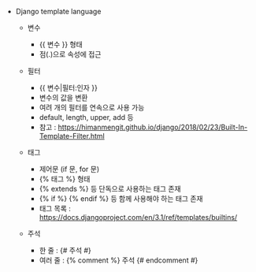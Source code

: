 - Django template language

    - 변수
        - {{ 변수 }} 형태
        - 점(.)으로 속성에 접근

    - 필터
        - {{ 변수|필터:인자 }}
        - 변수의 값을 변환
        - 여려 개의 필터를 연속으로 사용 가능
        - default, length, upper, add 등
        - 참고 : https://himanmengit.github.io/django/2018/02/23/Built-In-Template-Filter.html

    - 태그
        - 제어문 (if 문, for 문)
        - {% 태그 %} 형태
        - {% extends %} 등 단독으로 사용하는 태그 존재
        - {% if %} {% endif %} 등 함께 사용해야 하는 태그 존재
        - 태그 목록 : https://docs.djangoproject.com/en/3.1/ref/templates/builtins/
        
    - 주석
        - 한 줄 : {# 주석 #}
        - 여러 줄 : {% comment %} 주석 {# endcomment #}
